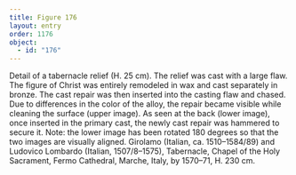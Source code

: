 ```yaml
---
title: Figure 176
layout: entry
order: 1176
object:
  - id: "176"
---
```


Detail of a tabernacle relief (H. 25 cm). The relief was cast with a large flaw. The figure of Christ was entirely remodeled in wax and cast separately in bronze. The cast repair was then inserted into the casting flaw and chased. Due to differences in the color of the alloy, the repair became visible while cleaning the surface (upper image). As seen at the back (lower image), once inserted in the primary cast, the newly cast repair was hammered to secure it. Note: the lower image has been rotated 180 degrees so that the two images are visually aligned. Girolamo (Italian, ca. 1510–1584/89) and Ludovico Lombardo (Italian, 1507/8–1575), Tabernacle, Chapel of the Holy Sacrament, Fermo Cathedral, Marche, Italy, by 1570–71, H. 230 cm.
